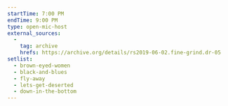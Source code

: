 ```yaml
---
startTime: 7:00 PM
endTime: 9:00 PM
type: open-mic-host
external_sources:
  -
    tag: archive
    hrefs: https://archive.org/details/rs2019-06-02.fine-grind.dr-05
setlist:
  - brown-eyed-women
  - black-and-blues
  - fly-away
  - lets-get-deserted
  - down-in-the-bottom
---
```

